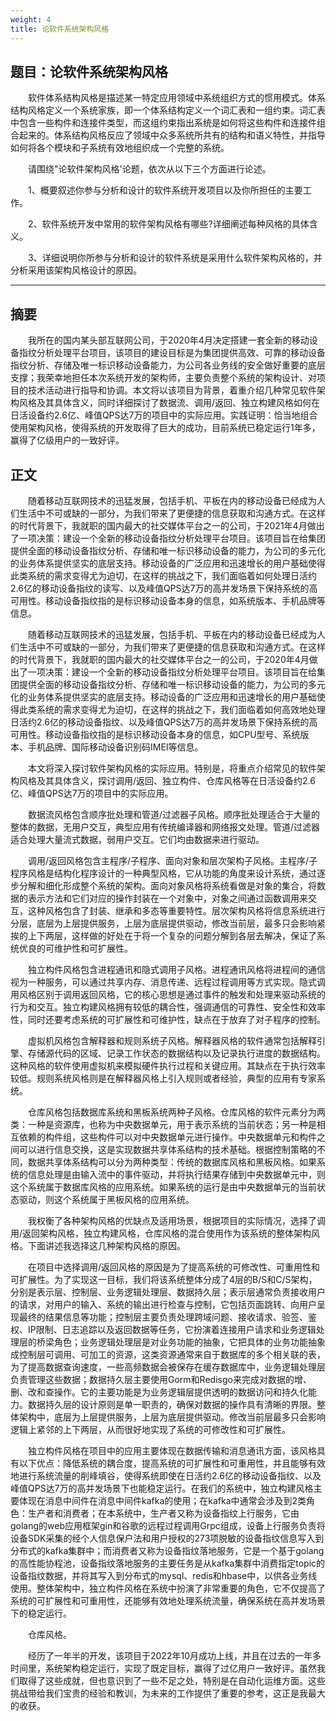 ```yaml
---
weight: 4
title: 论软件系统架构风格
---
```


## 题目：论软件系统架构风格

&emsp;&emsp;软件体系结构风格是描述某一特定应用领域中系统组织方式的惯用模式。体系结构风格定义一个系统家族，即一个体系结构定义一个词汇表和一组约束。词汇表中包含一些构件和连接件类型，而这组约束指出系统是如何将这些构件和连接件组合起来的。体系结构风格反应了领域中众多系统所共有的结构和语义特性，并指导如何将各个模块和子系统有效地组织成一个完整的系统。

&emsp;&emsp;请围绕"论软件架构风格'论题，依次从以下三个方面进行论述。

&emsp;&emsp;1、概要叙述你参与分析和设计的软件系统开发项目以及你所担任的主要工作。

&emsp;&emsp;2、软件系统开发中常用的软件架构风格有哪些?详细阐述每种风格的具体含义。

&emsp;&emsp;3、详细说明你所参与分析和设计的软件系统是采用什么软件架构风格的，并分析采用该架构风格设计的原因。

---

## 摘要

&emsp;&emsp;我所在的国内某头部互联网公司，于2020年4月决定搭建一套全新的移动设备指纹分析处理平台项目，该项目的建设目标是为集团提供高效、可靠的移动设备指纹分析、存储及唯一标识移动设备能力，为公司各业务线的安全做好重要的底层支撑；我荣幸地担任本次系统开发的架构师，主要负责整个系统的架构设计、对项目的技术活动进行指导和协调。本文将以该项目为背景，着重介绍几种常见软件架构风格及其具体含义，同时详细探讨了数据流、调用/返回、独立构建风格如何在日活设备约2.6亿、峰值QPS达7万的项目中的实际应用。实践证明：恰当地组合使用架构风格，使得系统的开发取得了巨大的成功，目前系统已稳定运行1年多，赢得了亿级用户的一致好评。

## 正文

&emsp;&emsp;随着移动互联网技术的迅猛发展，包括手机、平板在内的移动设备已经成为人们生活中不可或缺的一部分，为我们带来了更便捷的信息获取和沟通方式。在这样的时代背景下，我就职的国内最大的社交媒体平台之一的公司，于2021年4月做出了一项决策：建设一个全新的移动设备指纹分析处理平台项目。该项目旨在给集团提供全面的移动设备指纹分析、存储和唯一标识移动设备的能力，为公司的多元化的业务体系提供坚实的底层支持。移动设备的广泛应用和迅速增长的用户基础使得此类系统的需求变得尤为迫切，在这样的挑战之下，我们面临着如何处理日活约2.6亿的移动设备指纹的读写、以及峰值QPS达7万的高并发场景下保持系统的高可用性。移动设备指纹指的是标识移动设备本身的信息，如系统版本、手机品牌等信息。

&emsp;&emsp;随着移动互联网技术的迅猛发展，包括手机、平板在内的移动设备已经成为人们生活中不可或缺的一部分，为我们带来了更便捷的信息获取和沟通方式。在这样的时代背景下，我就职的国内最大的社交媒体平台之一的公司，于2020年4月做出了一项决策：建设一个全新的移动设备指纹分析处理平台项目。该项目旨在给集团提供全面的移动设备指纹分析、存储和唯一标识移动设备的能力，为公司的多元化的业务体系提供坚实的底层支持。移动设备的广泛应用和迅速增长的用户基础使得此类系统的需求变得尤为迫切，在这样的挑战之下，我们面临着如何高效地处理日活约2.6亿的移动设备指纹、以及峰值QPS达7万的高并发场景下保持系统的高可用性。移动设备指纹指的是标识移动设备本身的信息，如CPU型号、系统版本、手机品牌、国际移动设备识别码IMEI等信息。

&emsp;&emsp;本文将深入探讨软件架构风格的实际应用。特别是，将重点介绍常见的软件架构风格及其具体含义，探讨调用/返回、独立构件、仓库风格等在日活设备约2.6亿、峰值QPS达7万的项目中的实际应用。

&emsp;&emsp;数据流风格包含顺序批处理和管道/过滤器子风格。顺序批处理适合于大量的整体的数据，无用户交互，典型应用有传统编译器和网络报文处理。管道/过滤器适合处理大量流式数据，弱用户交互。它们均由数据来进行驱动。

&emsp;&emsp;调用/返回风格包含主程序/子程序、面向对象和层次架构子风格。主程序/子程序风格是结构化程序设计的一种典型风格，它从功能的角度来设计系统，通过逐步分解和细化形成整个系统的架构。面向对象风格将系统看做是对象的集合，将数据的表示方法和它们对应的操作封装在一个对象中，对象之间通过函数调用来交互，这种风格包含了封装、继承和多态等重要特性。层次架构风格将信息系统进行分层，底层为上层提供服务，上层为底层提供驱动，修改当前层，最多只会影响紧挨的上下两层，这样做的好处在于将一个复杂的问题分解到各层去解决，保证了系统优良的可维护性和可扩展性。

&emsp;&emsp;独立构件风格包含进程通讯和隐式调用子风格。进程通讯风格将进程间的通信视为一种服务，可以通过共享内存、消息传递、远程过程调用等方式实现。隐式调用风格区别于调用返回风格，它的核心思想是通过事件的触发和处理来驱动系统的行为和交互。独立构建风格拥有较低的耦合性，强调通信的可靠性、安全性和效率性，同时还要考虑系统的可扩展性和可维护性，缺点在于放弃了对子程序的控制。

&emsp;&emsp;虚拟机风格包含解释器和规则系统子风格。解释器风格的软件通常包括解释引擎、存储源代码的区域、记录工作状态的数据结构以及记录执行进度的数据结构。这种风格的软件使用虚拟机来模拟硬件执行过程和关键应用。其缺点在于执行效率较低。规则系统风格则是在解释器风格上引入规则或者经验，典型的应用有专家系统。

&emsp;&emsp;仓库风格包括数据库系统和黑板系统两种子风格。仓库风格的软件元素分为两类：一种是资源库，也称为中央数据单元，用于表示系统的当前状态；另一种是相互依赖的构件组，这些构件可以对中央数据单元进行操作。中央数据单元和构件之间可以进行信息交换，这是实现数据共享体系结构的技术基础。根据控制策略的不同，数据共享体系结构可以分为两种类型：传统的数据库风格和黑板风格。如果系统的信息处理是由输入流中的事件驱动，并将执行结果存储到中央数据单元中，则这个系统属于数据库风格的应用系统。如果系统的运行是由中央数据单元的当前状态驱动，则这个系统属于黑板风格的应用系统。

&emsp;&emsp;我权衡了各种架构风格的优缺点及适用场景，根据项目的实际情况，选择了调用/返回架构风格，独立构建风格，仓库风格的混合使用作为该系统的整体架构风格。下面讲述我选择这几种架构风格的原因。

&emsp;&emsp;在项目中选择调用/返回风格的原因是为了提高系统的可修改性、可重用性和可扩展性。为了实现这一目标，我们将该系统整体分成了4层的B/S和C/S架构，分别是表示层、控制层、业务逻辑处理层、数据持久层；表示层通常负责接收用户的请求，对用户的输入、系统的输出进行检查与控制，它包括页面跳转、向用户呈现最终的结果信息等功能；控制层主要负责处理跨域问题、接收请求、验签、鉴权、IP限制、日志追踪以及返回数据等任务，它扮演着连接用户请求和业务逻辑处理层的桥梁角色；业务逻辑处理层是对业务功能的抽象，它把具体的业务功能抽象成控制层可调用、可加工的资源，这类资源通常来自于数据库的多个相关联的表，为了提高数据查询速度，一些高频数据会被保存在缓存数据库中，业务逻辑处理层负责管理这些数据；数据持久层主要使用Gorm和Redisgo来完成对数据的增、删、改和查操作。它的主要功能是为业务逻辑层提供透明的数据访问和持久化能力。数据持久层的设计原则是单一职责的，确保对数据的操作具有清晰的界限。整体架构中，底层为上层提供服务，上层为底层提供驱动。修改当前层最多只会影响逻辑上紧邻的上下两层，从而很好地实现了系统的可修改性和可扩展性。

&emsp;&emsp;独立构件风格在项目中的应用主要体现在数据传输和消息通讯方面，该风格具有以下优点：降低系统的耦合度，提高系统的可扩展性和可重用性，并且能够有效地进行系统流量的削峰填谷，使得系统即使在日活约2.6亿的移动设备指纹、以及峰值QPS达7万的高并发场景下也能稳定运行。在我们的系统中，独立构建风格主要体现在消息中间件在消息中间件kafka的使用；在kafka中通常会涉及到2类角色：生产者和消费者；在本系统中，生产者又称为设备指纹上行服务，它由golang的web应用框架gin和谷歌的远程过程调用Grpc组成，设备上行服务负责将设备SDK采集的经个人信息保户法和用户授权的273项脱敏的设备指纹信息写入到分布式的kafka集群中；而消费者又称为设备指纹落地服务，它是一个基于golang的高性能协程池，设备指纹落地服务的主要任务是从kafka集群中消费指定topic的设备指纹数据，并将其写入到分布式的mysql、redis和hbase中，以供各业务线使用。整体架构中，独立构件风格在系统中扮演了非常重要的角色，它不仅提高了系统的可扩展性和可重用性，还能够有效地处理系统流量，确保系统在高并发场景下的稳定运行。

&emsp;&emsp;仓库风格。

&emsp;&emsp;经历了一年半的开发，该项目于2022年10月成功上线，并且在过去的一年多时间里，系统架构稳定运行，实现了既定目标，赢得了过亿用户一致好评。虽然我们取得了这些成就，但也意识到了一些不足之处，特别是在自动化运维方面。这些挑战带给我们宝贵的经验和教训，为未来的工作提供了重要的参考，这正是我最大的收获。
